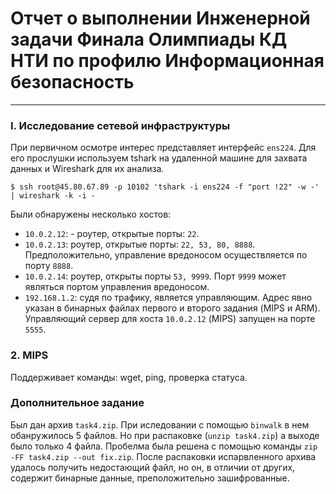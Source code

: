 # Отчет о выполнении Инженерной задачи Финала Олимпиады КД НТИ по профилю Информационная безопасность
---
### I. Исследование сетевой инфраструктуры

При первичном осмотре интерес представляет интерфейс `ens224`. Для его прослушки используем tshark на удаленной машине для захвата данных и Wireshark для их анализа. 
```
$ ssh root@45.80.67.89 -p 10102 'tshark -i ens224 -f "port !22" -w -' | wireshark -k -i -
```

Были обнаружены несколько хостов:

- `10.0.2.12`: - роутер, открытые порты: `22`. 
- `10.0.2.13`: роутер, открытые порты: `22, 53, 80, 8888`. Предположительно, управление вредоносом осуществляется по порту `8888`.
- `10.0.2.14`: роутер, открыты порты `53, 9999`. Порт `9999` может являться портом управления вредоносом.
- `192.168.1.2`: судя по трафику, является управляющим. Адрес явно указан в бинарных файлах первого и второго задания (MIPS и ARM). Управляющий сервер для хоста `10.0.2.12` (MIPS) запущен на порте `5555`.
### 2. MIPS

Поддерживает команды: wget, ping, проверка статуса.

###  Дополнительное задание

Был дан архив `task4.zip`. При иследовании с помощью `binwalk` в нем обанружилось 5 файлов. Но при распаковке (`unzip task4.zip`) а выходе было только 4 файла. Пробелма была решена с помощью команды `zip -FF task4.zip --out fix.zip`. После распаковки испарвленного архива удалось получить недостающий файл, но он, в отличии от других, содержит бинарные данные, преположительно зашифрованные. 


